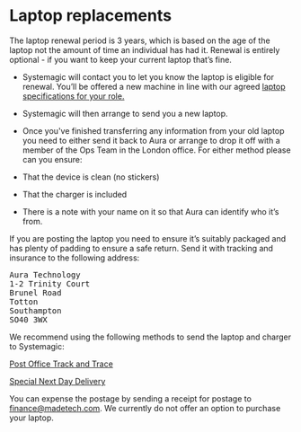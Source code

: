 # Laptop replacements

The laptop renewal period is 3 years, which is based on the age of the laptop not the amount of time an individual has had it. Renewal is entirely optional - if you want to keep your current laptop that’s fine. 

- Systemagic will contact you to let you know the laptop is eligible for renewal. You’ll be offered a new machine in line with our agreed [laptop specifications for your role.](https://github.com/madetech/handbook/blob/main/guides/it/Hardware.md)

- Systemagic will then arrange to send you a new laptop. 

- Once you've finished transferring any information from your old laptop you need to either send it back to Aura or arrange to drop it off with a member of the Ops Team in the London office. For either method please can you ensure: 
- That the device is clean (no stickers)
- That the charger is included
- There is a note with your name on it so that Aura can identify who it’s from. 

If you are posting the laptop you need to ensure it’s suitably packaged and has plenty of padding to ensure a safe return. Send it with tracking and insurance to the following address: 

<pre>
Aura Technology
1-2 Trinity Court
Brunel Road
Totton
Southampton
SO40 3WX
</pre>

We recommend using the following methods to send the laptop and charger to Systemagic:

[Post Office Track and Trace](https://www.postoffice.co.uk/track-trace)

[Special Next Day Delivery](https://www.royalmail.com/sending/uk/special-delivery-guaranteed-1pm)

You can expense the postage by sending a receipt for postage to [finance@madetech.com](mailto:finance@madetech.com). We currently do not offer an option to purchase your laptop.
